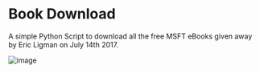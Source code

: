 # Book Download

A simple Python Script to download all the free MSFT eBooks given away by Eric Ligman on July 14th 2017.

![image](https://github.com/HarshCasper/Rotten-Scripts/blob/master/Book%20Download/carbon%20(25).png)
